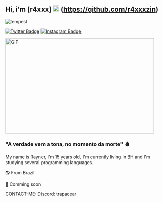 ## Hi, i'm [r4xxx] <img src="https://images.emojiterra.com/twitter/v13.0/128px/1f1e7-1f1f7.png" height="20px" width="20px"/> (https://github.com/r4xxxzin)

<p align="left"> <img src="https://komarev.com/ghpvc/?username=Tempest7x&label=Profile%20views&color=323232&style=flat-square" alt="tempest" /> </p>

[![Twitter Badge](https://img.shields.io/badge/-Twitter-00acee?style=flat-square&logo=Twitter&logoColor=white)](https://twitter.com/r4xxzin)
[![Instagram Badge](https://img.shields.io/badge/-Instagram-e4405f?style=flat-square&logo=Instagram&logoColor=white)](https://instagram.com/rayner7xz)


<img src="https://i.pinimg.com/originals/36/cc/70/36cc70325e9069671f2550a3db5073c0.gif" alt= "GIF" width="470" height="300">

### "A verdade vem a tona, no momento da morte" :drop_of_blood: 

My name is Rayner, I'm 15 years old, I'm currently living in BH and I'm studying several programming languages.

🌎 From Brazil

🧪 Comming soon


CONTACT-ME:
Discord: trapacear

